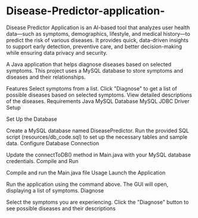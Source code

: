 # Disease-Predictor-application-
Disease Predictor Application is an AI-based tool that analyzes user health data—such as symptoms, demographics, lifestyle, and medical history—to predict the risk of various diseases. It provides quick, data-driven insights to support early detection, preventive care, and better decision-making while ensuring data privacy and security.

A Java application that helps diagnose diseases based on selected symptoms. This project uses a MySQL database to store symptoms and diseases and their relationships.

Features
Select symptoms from a list.
Click "Diagnose" to get a list of possible diseases based on selected symptoms.
View detailed descriptions of the diseases.
Requirements
Java
MySQL Database
MySQL JDBC Driver
Setup

Set Up the Database

Create a MySQL database named DiseasePredictor.
Run the provided SQL script (resources/db_code.sql) to set up the necessary tables and sample data.
Configure Database Connection

Update the connectToDB() method in Main.java with your MySQL database credentials.
Compile and Run

Compile and run the Main.java file
Usage
Launch the Application

Run the application using the command above.
The GUI will open, displaying a list of symptoms.
Diagnose

Select the symptoms you are experiencing.
Click the "Diagnose" button to see possible diseases and their descriptions
